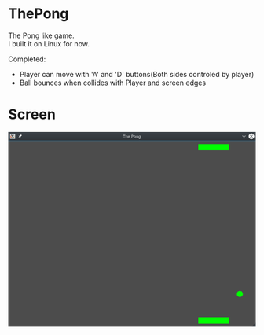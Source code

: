# ThePong
The Pong like game.    
I built it on Linux for now.    
    
Completed:
  - Player can move with 'A' and 'D' buttons(Both sides controled by player)    
  - Ball bounces when collides with Player and screen edges     
    
# Screen
![Screenshot](./ThePong_random_shot.png)
